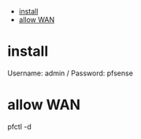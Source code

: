 <!-- TOC -->

- [install](#install)
- [allow WAN](#allow-wan)

<!-- /TOC -->

# install 
Username: admin / Password: pfsense

# allow WAN
pfctl -d